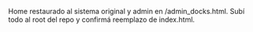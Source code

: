 Home restaurado al sistema original y admin en /admin_docks.html.
Subí todo al root del repo y confirmá reemplazo de index.html.
